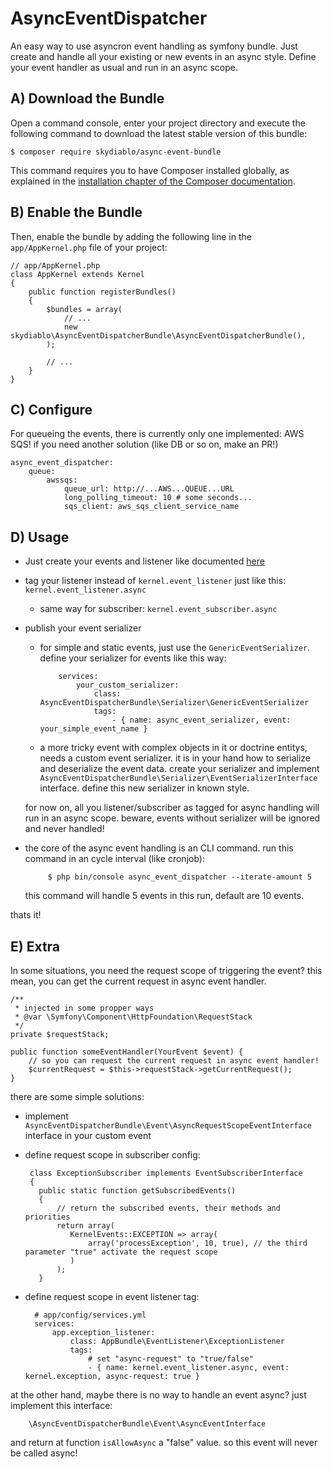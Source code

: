 # AsyncEventDispatcher

An easy way to use asyncron event handling as symfony bundle. Just create and handle all your existing or new events in an async style. Define your event handler as usual and run in an async scope.

A) Download the Bundle
----------------------

Open a command console, enter your project directory and execute the
following command to download the latest stable version of this bundle:

    $ composer require skydiablo/async-event-bundle

This command requires you to have Composer installed globally, as explained
in the [installation chapter of the Composer documentation](https://getcomposer.org/).

B) Enable the Bundle
--------------------

Then, enable the bundle by adding the following line in the ``app/AppKernel.php``
file of your project:

    // app/AppKernel.php
    class AppKernel extends Kernel
    {
        public function registerBundles()
        {
            $bundles = array(
                // ...
                new skydiablo\AsyncEventDispatcherBundle\AsyncEventDispatcherBundle(),
            );

            // ...
        }
    }

C) Configure
----------------------
For queueing the events, there is currently only one implemented: AWS SQS! if you need another solution (like DB or so on, make an PR!)

    async_event_dispatcher:
        queue:
            awssqs:
                queue_url: http://...AWS...QUEUE...URL
                long_polling_timeout: 10 # some seconds...
                sqs_client: aws_sqs_client_service_name

D) Usage
----------------------

* Just create your events and listener like documented [here](http://symfony.com/doc/current/event_dispatcher.html)
* tag your listener instead of `kernel.event_listener` just like this: `kernel.event_listener.async`
  * same way for subscriber: `kernel.event_subscriber.async`
* publish your event serializer
  * for simple and static events, just use the `GenericEventSerializer`. define your serializer for events like this way:
    
            services:
                your_custom_serializer:
                    class: AsyncEventDispatcherBundle\Serializer\GenericEventSerializer
                    tags:
                        - { name: async_event_serializer, event: your_simple_event_name }

  * a more tricky event with complex objects in it or doctrine entitys, needs a custom event serializer. it is in your hand how to serialize and deserialize the event data. create your serializer and implement `AsyncEventDispatcherBundle\Serializer\EventSerializerInterface` interface. define this new serializer in known style. 
              
  for now on, all you listener/subscriber as tagged for async handling will run in an async scope. beware, events without serializer will be ignored and never handled!   
 * the core of the async event handling is an CLI command. run this command in an cycle interval (like cronjob):

            $ php bin/console async_event_dispatcher --iterate-amount 5
       
   this command will handle 5 events in this run, default are 10 events.
   
thats it!  

E) Extra
----------------------
In some situations, you need the request scope of triggering the event? this mean, you can get the current request in async event handler.

    /**
     * injected in some propper ways
     * @var \Symfony\Component\HttpFoundation\RequestStack
     */
    private $requestStack;

    public function someEventHandler(YourEvent $event) {
        // so you can request the current request in async event handler!
        $currentRequest = $this->requestStack->getCurrentRequest();
    }
    
     
there are some simple solutions:

 * implement `AsyncEventDispatcherBundle\Event\AsyncRequestScopeEventInterface` interface in your custom event
 * define request scope in subscriber config:
  
        class ExceptionSubscriber implements EventSubscriberInterface
        {
          public static function getSubscribedEvents()
          {
              // return the subscribed events, their methods and priorities
              return array(
                 KernelEvents::EXCEPTION => array(
                     array('processException', 10, true), // the third parameter "true" activate the request scope
                 )
              );
          }
 * define request scope in event listener tag:
 
         # app/config/services.yml
         services:
             app.exception_listener:
                 class: AppBundle\EventListener\ExceptionListener
                 tags:
                     # set "async-request" to "true/false"
                     - { name: kernel.event_listener.async, event: kernel.exception, async-request: true }
                     
                     
at the other hand, maybe there is no way to handle an event async? just implement this interface:

        \AsyncEventDispatcherBundle\Event\AsyncEventInterface
        
and return at function `isAllowAsync` a "false" value. so this event will never be called async!